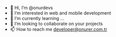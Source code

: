 - 👋 Hi, I’m @onurdevs
- 👀 I’m interested in web and mobile development
- 🌱 I’m currently learning ...
- 💞️ I’m looking to collaborate on your projects
- 📫 How to reach me developer@onurer.com.tr
